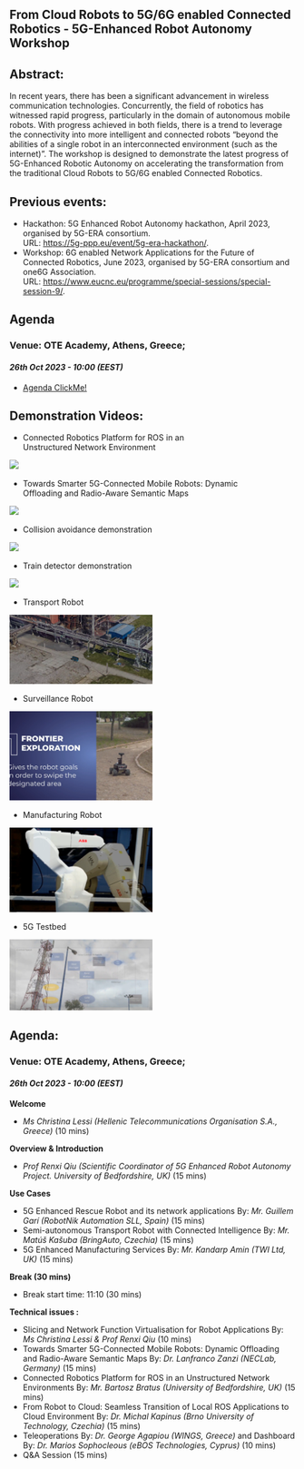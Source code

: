 ## From Cloud Robots to 5G/6G enabled Connected Robotics - 5G-Enhanced Robot Autonomy Workshop

## Abstract:

In recent years, there has been a significant advancement in wireless communication technologies. Concurrently, the field of robotics has witnessed rapid progress, particularly in the domain of autonomous mobile robots. With progress achieved in both fields, there is a trend to leverage the connectivity into more intelligent and connected robots “beyond the abilities of a single robot in an interconnected environment (such as the internet)”. The workshop is designed to demonstrate the latest progress of 5G-Enhanced Robotic Autonomy on accelerating the transformation from the traditional Cloud Robots to 5G/6G enabled Connected Robotics.

## Previous events:

* Hackathon: 5G Enhanced Robot Autonomy hackathon, April 2023, organised by 5G-ERA
consortium. \
URL: https://5g-ppp.eu/event/5g-era-hackathon/. 
* Workshop: 6G enabled Network Applications for the Future of Connected Robotics, June 2023, organised by 5G-ERA consortium and one6G Association. \
URL: https://www.eucnc.eu/programme/special-sessions/special-session-9/. 


## Agenda
### Venue: OTE Academy, Athens, Greece;
#### _26th Oct 2023 - 10:00 (EEST)_

* [Agenda ClickMe!](#Agenda_Venue)


## Demonstration Videos:

* Connected Robotics Platform for ROS in an \
Unstructured Network Environment

[<img src="https://img.youtube.com/vi/KtKC98YrqK0/maxresdefault.jpg" width="50%">](https://youtu.be/KtKC98YrqK0)

* Towards Smarter 5G-Connected Mobile Robots: Dynamic \
Offloading and Radio-Aware Semantic Maps

[<img src="https://img.youtube.com/vi/CMcDZyFyge8/maxresdefault.jpg" width="50%">](https://youtu.be/CMcDZyFyge8)

* Collision avoidance demonstration

[<img src="https://img.youtube.com/vi/4RbB8IuZZy8/maxresdefault.jpg" width="50%">](https://youtu.be/4RbB8IuZZy8)

* Train detector demonstration

[<img src="https://img.youtube.com/vi/xiZsWGed9FU/maxresdefault.jpg" width="50%">](https://youtu.be/xiZsWGed9FU&t)

* Transport Robot

[<img src="https://github.com/5G-ERA/docs/blob/main/Workshops/ICRA24/files/Transport.png" width="50%">](https://drive.google.com/file/d/1nE6pK1BZHgOEQWO3PwDbNSTkKrUXQwMh/view?usp=sharing)

* Surveillance Robot

[<img src="https://github.com/5G-ERA/docs/blob/main/Workshops/ICRA24/files/Survilience.png" width="50%">](https://drive.google.com/file/d/1Gv4h6ThK_YSgq8uCPa-nv6ZkcuSTKtZh/view?usp=sharing)

* Manufacturing Robot

[<img src="https://github.com/5G-ERA/docs/blob/main/Workshops/ICRA24/files/Manufacturing.png" width="50%">](https://drive.google.com/file/d/1PngJkUEGcL0MKmtqTNpuv9ED02qb5Y24/view?usp=sharing)


* 5G Testbed

[<img src="https://github.com/5G-ERA/docs/blob/main/Workshops/ICRA24/files/Testbed.png" width="50%">](https://drive.google.com/file/d/1s5CeFMR5aM87kWybYq3Paf0xL4JKwE-r/view?usp=sharing)

<div id="Agenda_Venue"></div>

## Agenda:
### Venue: OTE Academy, Athens, Greece;
#### _26th Oct 2023 - 10:00 (EEST)_


**Welcome** 
* _Ms Christina Lessi (Hellenic Telecommunications Organisation S.A., Greece)_ (10 mins)

**Overview & Introduction**

* _Prof Renxi Qiu (Scientific Coordinator of 5G Enhanced Robot Autonomy Project. University of Bedfordshire, UK)_ (15 mins)

**Use Cases**
* 5G Enhanced Rescue Robot and its network applications By: _Mr. Guillem Garí (RobotNik Automation SLL, Spain)_ (15 mins)
* Semi-autonomous Transport Robot with Connected Intelligence By: _Mr. Matúš Kašuba (BringAuto, Czechia)_ (15 mins)
* 5G Enhanced Manufacturing Services By: _Mr. Kandarp Amin (TWI Ltd, UK)_ (15 mins)

**Break (30 mins)**
* Break start time: 11:10 (30 mins)

**Technical issues :**
* Slicing and Network Function Virtualisation for Robot Applications By: _Ms Christina Lessi & Prof Renxi Qiu_ (10 mins)
* Towards Smarter 5G-Connected Mobile Robots: Dynamic Offloading and Radio-Aware Semantic Maps By: _Dr. Lanfranco Zanzi (NECLab, Germany)_ (15 mins)
* Connected Robotics Platform for ROS in an Unstructured Network Environments By: _Mr. Bartosz Bratus (University of Bedfordshire, UK)_ (15 mins)
* From Robot to Cloud: Seamless Transition of Local ROS Applications to Cloud Environment  By: _Dr. Michal Kapinus (Brno University of Technology, Czechia)_ (15 mins)
* Teleoperations By: _Dr. George Agapiou (WINGS, Greece)_ and Dashboard By: _Dr. Marios Sophocleous (eBOS Technologies, Cyprus)_ (10 mins)
* Q&A Session (15 mins)